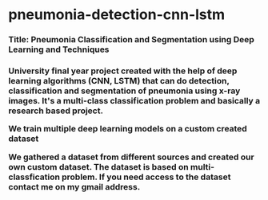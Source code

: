 # pneumonia-detection-cnn-lstm
<h3>Title: Pneumonia Classification and Segmentation using Deep Learning and Techniques<h3>

University final year project created with the help of deep learning algorithms (CNN, LSTM) that can do detection, classification and segmentation of pneumonia using x-ray images.  It's a multi-class classification problem and 
basically a research based project.



We train multiple deep learning models on a custom created dataset

We gathered a dataset from different sources and created our own custom dataset. The dataset is based on multi-classfication problem.
If you need access to the dataset contact me on my gmail address.
